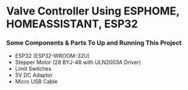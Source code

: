 # Valve Controller Using ESPHOME, HOMEASSISTANT, ESP32

### Some Components & Parts To Up and Running This Project

- ESP32 (ESP32-WROOM-32U)
- Stepper Motor (28 BYJ-48 with ULN2003A Driver)
- Limit Switches
- 5V DC Adaptor
- Micro USB Cable
